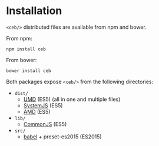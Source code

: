 # Installation

`<ceb/>` distributed files are available from npm and bower.

From npm:
```shell
npm install ceb
```

From bower:
```shell
bower install ceb
```

Both packages expose `<ceb/>` from the following directories:

- `dist/`
  - [UMD](https://github.com/umdjs/umd) (ES5) (all in one and multiple files)
  - [SystemJS](https://github.com/systemjs/systemjs) (ES5)
  - [AMD](https://github.com/amdjs/amdjs-api) (ES5)
- `lib/`
  - [CommonJS](http://www.commonjs.org/) (ES5)
- `src/`
  - [babel](http://babeljs.io) + preset-es2015 (ES2015)
